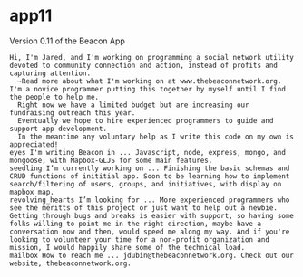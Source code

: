 # app11
Version 0.11 of the Beacon App


    Hi, I'm Jared, and I'm working on programming a social network utility devoted to community connection and action, instead of profits and capturing attention. 
      ~Read more about what I'm working on at www.thebeaconnetwork.org.
    I'm a novice programmer putting this together by myself until I find the people to help me. 
      Right now we have a limited budget but are increasing our fundraising outreach this year. 
      Eventually we hope to hire experienced programmers to guide and support app development. 
      In the meantime any voluntary help as I write this code on my own is appreciated!
    eyes I'm writing Beacon in ... Javascript, node, express, mongo, and mongoose, with Mapbox-GLJS for some main features.
    seedling I’m currently working on ... Finishing the basic schemas and CRUD functions of inititial app. Soon to be learning how to implement search/filtering of users, groups, and initiatives, with display on mapbox map.
    revolving_hearts I’m looking for ... More experienced programmers who see the meritts of this project or just want to help out a newbie. Getting through bugs and breaks is easier with support, so having some folks willing to point me in the right direction, maybe have a conversation now and then, would speed me along my way. And if you're looking to volunteer your time for a non-profit organization and mission, I would happily share some of the technical load.
    mailbox How to reach me ... jdubin@thebeaconnetwork.org. Check out our website, thebeaconnetwork.org.


